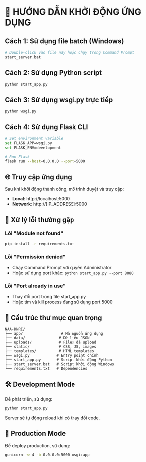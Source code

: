# 🚀 HƯỚNG DẪN KHỞI ĐỘNG ỨNG DỤNG

## Cách 1: Sử dụng file batch (Windows)
```bash
# Double-click vào file này hoặc chạy trong Command Prompt
start_server.bat
```

## Cách 2: Sử dụng Python script
```bash
python start_app.py
```

## Cách 3: Sử dụng wsgi.py trực tiếp
```bash
python wsgi.py
```

## Cách 4: Sử dụng Flask CLI
```bash
# Set environment variable
set FLASK_APP=wsgi.py
set FLASK_ENV=development

# Run Flask
flask run --host=0.0.0.0 --port=5000
```

## 🌐 Truy cập ứng dụng
Sau khi khởi động thành công, mở trình duyệt và truy cập:
- **Local**: http://localhost:5000
- **Network**: http://[IP_ADDRESS]:5000

## 🔧 Xử lý lỗi thường gặp

### Lỗi "Module not found"
```bash
pip install -r requirements.txt
```

### Lỗi "Permission denied"
- Chạy Command Prompt với quyền Administrator
- Hoặc sử dụng port khác: `python start_app.py --port 8080`

### Lỗi "Port already in use"
- Thay đổi port trong file start_app.py
- Hoặc tìm và kill process đang sử dụng port 5000

## 📁 Cấu trúc thư mục quan trọng
```
NAA-DNRI/
├── app/                 # Mã nguồn ứng dụng
├── data/               # Dữ liệu JSON
├── uploads/            # Files đã upload
├── static/             # CSS, JS, images
├── templates/          # HTML templates
├── wsgi.py            # Entry point chính
├── start_app.py       # Script khởi động Python
├── start_server.bat   # Script khởi động Windows
└── requirements.txt   # Dependencies
```

## 🛠️ Development Mode
Để phát triển, sử dụng:
```bash
python start_app.py
```
Server sẽ tự động reload khi có thay đổi code.

## 🚀 Production Mode
Để deploy production, sử dụng:
```bash
gunicorn -w 4 -b 0.0.0.0:5000 wsgi:app
```

